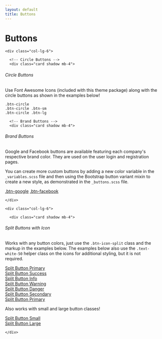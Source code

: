 ```yaml
---
layout: default
title: Buttons
---
```


<!-- Begin Page Content -->
<div class="container-fluid">

  <!-- Page Heading -->
  <h1 class="h3 mb-4 text-gray-800">Buttons</h1>

  <div class="row">

    <div class="col-lg-6">

      <!-- Circle Buttons -->
      <div class="card shadow mb-4">
<div class="card-header py-3">
  <h6 class="m-0 font-weight-bold text-primary">Circle Buttons</h6>
</div>
<div class="card-body">
  <p>Use Font Awesome Icons (included with this theme package) along with the circle buttons as shown in the examples below!</p>
  <!-- Circle Buttons (Default) -->
  <div class="mb-2">
    <code>.btn-circle</code>
  </div>
  <a href="#" class="btn btn-primary btn-circle">
    <i class="fab fa-facebook-f"></i>
  </a>
  <a href="#" class="btn btn-success btn-circle">
    <i class="fas fa-check"></i>
  </a>
  <a href="#" class="btn btn-info btn-circle">
    <i class="fas fa-info-circle"></i>
  </a>
  <a href="#" class="btn btn-warning btn-circle">
    <i class="fas fa-exclamation-triangle"></i>
  </a>
  <a href="#" class="btn btn-danger btn-circle">
    <i class="fas fa-trash"></i>
  </a>
  <!-- Circle Buttons (Small) -->
  <div class="mt-4 mb-2">
    <code>.btn-circle .btn-sm</code>
  </div>
  <a href="#" class="btn btn-primary btn-circle btn-sm">
    <i class="fab fa-facebook-f"></i>
  </a>
  <a href="#" class="btn btn-success btn-circle btn-sm">
    <i class="fas fa-check"></i>
  </a>
  <a href="#" class="btn btn-info btn-circle btn-sm">
    <i class="fas fa-info-circle"></i>
  </a>
  <a href="#" class="btn btn-warning btn-circle btn-sm">
    <i class="fas fa-exclamation-triangle"></i>
  </a>
  <a href="#" class="btn btn-danger btn-circle btn-sm">
    <i class="fas fa-trash"></i>
  </a>
  <!-- Circle Buttons (Large) -->
  <div class="mt-4 mb-2">
    <code>.btn-circle .btn-lg</code>
  </div>
  <a href="#" class="btn btn-primary btn-circle btn-lg">
    <i class="fab fa-facebook-f"></i>
  </a>
  <a href="#" class="btn btn-success btn-circle btn-lg">
    <i class="fas fa-check"></i>
  </a>
  <a href="#" class="btn btn-info btn-circle btn-lg">
    <i class="fas fa-info-circle"></i>
  </a>
  <a href="#" class="btn btn-warning btn-circle btn-lg">
    <i class="fas fa-exclamation-triangle"></i>
  </a>
  <a href="#" class="btn btn-danger btn-circle btn-lg">
    <i class="fas fa-trash"></i>
  </a>
</div>
      </div>

      <!-- Brand Buttons -->
      <div class="card shadow mb-4">
<div class="card-header py-3">
  <h6 class="m-0 font-weight-bold text-primary">Brand Buttons</h6>
</div>
<div class="card-body">
  <p>Google and Facebook buttons are available featuring each company's respective brand color. They are used on the user login and registration pages.</p>
  <p>You can create more custom buttons by adding a new color variable in the <code>_variables.scss</code> file and then using the Bootstrap button variant mixin to create a new style, as demonstrated in the <code>_buttons.scss</code> file.</p>
  <a href="#" class="btn btn-google btn-block"><i class="fab fa-google fa-fw"></i> .btn-google</a>
  <a href="#" class="btn btn-facebook btn-block"><i class="fab fa-facebook-f fa-fw"></i> .btn-facebook</a>

</div>
      </div>

    </div>

    <div class="col-lg-6">

      <div class="card shadow mb-4">
<div class="card-header py-3">
  <h6 class="m-0 font-weight-bold text-primary">Split Buttons with Icon</h6>
</div>
<div class="card-body">
  <p>Works with any button colors, just use the <code>.btn-icon-split</code> class and the markup in the examples below. The examples below also use the <code>.text-white-50</code> helper class on the icons for additional styling, but it is not required.</p>
  <a href="#" class="btn btn-primary btn-icon-split">
    <span class="icon text-white-50">
      <i class="fas fa-flag"></i>
    </span>
    <span class="text">Split Button Primary</span>
  </a>
  <div class="my-2"></div>
  <a href="#" class="btn btn-success btn-icon-split">
    <span class="icon text-white-50">
      <i class="fas fa-check"></i>
    </span>
    <span class="text">Split Button Success</span>
  </a>
  <div class="my-2"></div>
  <a href="#" class="btn btn-info btn-icon-split">
    <span class="icon text-white-50">
      <i class="fas fa-info-circle"></i>
    </span>
    <span class="text">Split Button Info</span>
  </a>
  <div class="my-2"></div>
  <a href="#" class="btn btn-warning btn-icon-split">
    <span class="icon text-white-50">
      <i class="fas fa-exclamation-triangle"></i>
    </span>
    <span class="text">Split Button Warning</span>
  </a>
  <div class="my-2"></div>
  <a href="#" class="btn btn-danger btn-icon-split">
    <span class="icon text-white-50">
      <i class="fas fa-trash"></i>
    </span>
    <span class="text">Split Button Danger</span>
  </a>
  <div class="my-2"></div>
  <a href="#" class="btn btn-secondary btn-icon-split">
    <span class="icon text-white-50">
      <i class="fas fa-arrow-right"></i>
    </span>
    <span class="text">Split Button Secondary</span>
  </a>
  <div class="my-2"></div>
  <a href="#" class="btn btn-light btn-icon-split">
    <span class="icon text-gray-600">
      <i class="fas fa-arrow-right"></i>
    </span>
    <span class="text">Split Button Primary</span>
  </a>
  <div class="mb-4"></div>
  <p>Also works with small and large button classes!</p>
  <a href="#" class="btn btn-primary btn-icon-split btn-sm">
    <span class="icon text-white-50">
      <i class="fas fa-flag"></i>
    </span>
    <span class="text">Split Button Small</span>
  </a>
  <div class="my-2"></div>
  <a href="#" class="btn btn-primary btn-icon-split btn-lg">
    <span class="icon text-white-50">
      <i class="fas fa-flag"></i>
    </span>
    <span class="text">Split Button Large</span>
  </a>
</div>
      </div>

    </div>

  </div>
